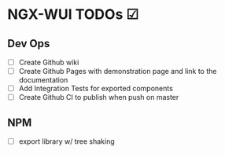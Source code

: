 # NGX-WUI TODOs ☑

## Dev Ops

- [ ] Create Github wiki
- [ ] Create Github Pages with demonstration page and link to the documentation
- [ ] Add Integration Tests for exported components
- [ ] Create Github CI to publish when push on master

## NPM

- [ ] export library w/ tree shaking
